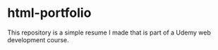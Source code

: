 # html-portfolio
This repository is a simple resume I made that is part of a Udemy web development course. 
